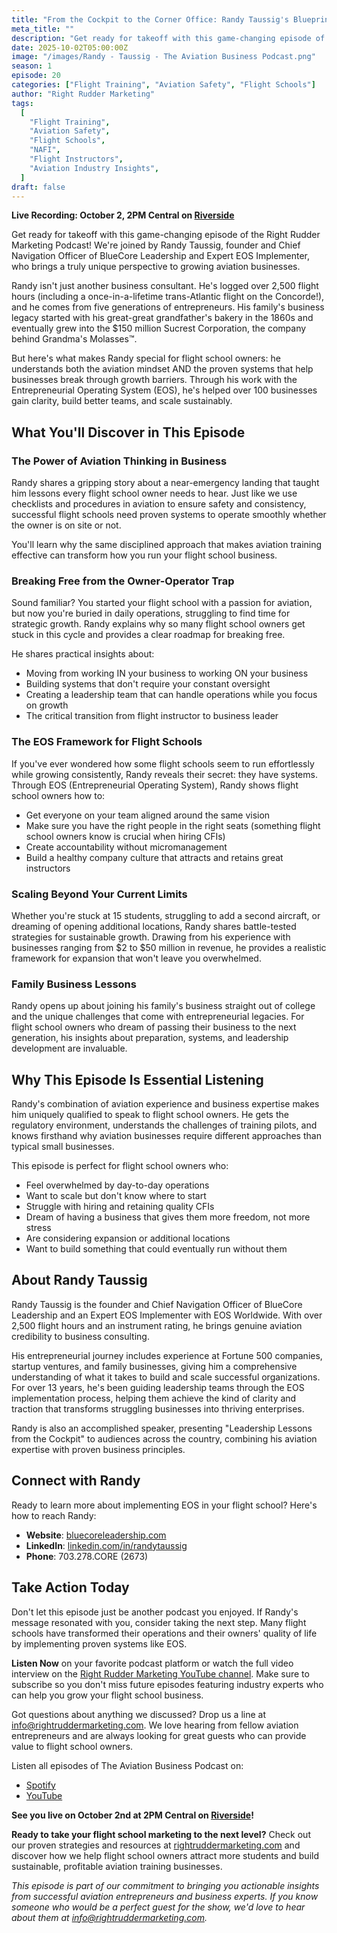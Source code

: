 ```yaml
---
title: "From the Cockpit to the Corner Office: Randy Taussig's Blueprint for Flight School Success"
meta_title: ""
description: "Get ready for takeoff with this game-changing episode of the Right Rudder Marketing Podcast! We're joined by Randy Taussig, founder and Chief Navigation Officer of BlueCore Leadership and Expert EOS Implementer, who brings a truly unique perspective to growing aviation businesses."
date: 2025-10-02T05:00:00Z
image: "/images/Randy - Taussig - The Aviation Business Podcast.png"
season: 1
episode: 20
categories: ["Flight Training", "Aviation Safety", "Flight Schools"]
author: "Right Rudder Marketing"
tags:
  [
    "Flight Training",
    "Aviation Safety",
    "Flight Schools",
    "NAFI",
    "Flight Instructors",
    "Aviation Industry Insights",
  ]
draft: false
---
```


**Live Recording: October 2, 2PM Central on [Riverside](https://riverside.fm/studio/podcast-40nqk)**

Get ready for takeoff with this game-changing episode of the Right Rudder Marketing Podcast! We're joined by Randy Taussig, founder and Chief Navigation Officer of BlueCore Leadership and Expert EOS Implementer, who brings a truly unique perspective to growing aviation businesses.

Randy isn't just another business consultant. He's logged over 2,500 flight hours (including a once-in-a-lifetime trans-Atlantic flight on the Concorde!), and he comes from five generations of entrepreneurs. His family's business legacy started with his great-great grandfather's bakery in the 1860s and eventually grew into the $150 million Sucrest Corporation, the company behind Grandma's Molasses™.

But here's what makes Randy special for flight school owners: he understands both the aviation mindset AND the proven systems that help businesses break through growth barriers. Through his work with the Entrepreneurial Operating System (EOS), he's helped over 100 businesses gain clarity, build better teams, and scale sustainably.

## What You'll Discover in This Episode

### **The Power of Aviation Thinking in Business**

Randy shares a gripping story about a near-emergency landing that taught him lessons every flight school owner needs to hear. Just like we use checklists and procedures in aviation to ensure safety and consistency, successful flight schools need proven systems to operate smoothly whether the owner is on site or not.

You'll learn why the same disciplined approach that makes aviation training effective can transform how you run your flight school business.

### **Breaking Free from the Owner-Operator Trap**

Sound familiar? You started your flight school with a passion for aviation, but now you're buried in daily operations, struggling to find time for strategic growth. Randy explains why so many flight school owners get stuck in this cycle and provides a clear roadmap for breaking free.

He shares practical insights about:

- Moving from working IN your business to working ON your business
- Building systems that don't require your constant oversight
- Creating a leadership team that can handle operations while you focus on growth
- The critical transition from flight instructor to business leader

### **The EOS Framework for Flight Schools**

If you've ever wondered how some flight schools seem to run effortlessly while growing consistently, Randy reveals their secret: they have systems. Through EOS (Entrepreneurial Operating System), Randy shows flight school owners how to:

- Get everyone on your team aligned around the same vision
- Make sure you have the right people in the right seats (something flight school owners know is crucial when hiring CFIs)
- Create accountability without micromanagement
- Build a healthy company culture that attracts and retains great instructors

### **Scaling Beyond Your Current Limits**

Whether you're stuck at 15 students, struggling to add a second aircraft, or dreaming of opening additional locations, Randy shares battle-tested strategies for sustainable growth. Drawing from his experience with businesses ranging from $2 to $50 million in revenue, he provides a realistic framework for expansion that won't leave you overwhelmed.

### **Family Business Lessons**

Randy opens up about joining his family's business straight out of college and the unique challenges that come with entrepreneurial legacies. For flight school owners who dream of passing their business to the next generation, his insights about preparation, systems, and leadership development are invaluable.

## Why This Episode Is Essential Listening

Randy's combination of aviation experience and business expertise makes him uniquely qualified to speak to flight school owners. He gets the regulatory environment, understands the challenges of training pilots, and knows firsthand why aviation businesses require different approaches than typical small businesses.

This episode is perfect for flight school owners who:

- Feel overwhelmed by day-to-day operations
- Want to scale but don't know where to start
- Struggle with hiring and retaining quality CFIs
- Dream of having a business that gives them more freedom, not more stress
- Are considering expansion or additional locations
- Want to build something that could eventually run without them

## About Randy Taussig

Randy Taussig is the founder and Chief Navigation Officer of BlueCore Leadership and an Expert EOS Implementer with EOS Worldwide. With over 2,500 flight hours and an instrument rating, he brings genuine aviation credibility to business consulting.

His entrepreneurial journey includes experience at Fortune 500 companies, startup ventures, and family businesses, giving him a comprehensive understanding of what it takes to build and scale successful organizations. For over 13 years, he's been guiding leadership teams through the EOS implementation process, helping them achieve the kind of clarity and traction that transforms struggling businesses into thriving enterprises.

Randy is also an accomplished speaker, presenting "Leadership Lessons from the Cockpit" to audiences across the country, combining his aviation expertise with proven business principles.

## Connect with Randy

Ready to learn more about implementing EOS in your flight school? Here's how to reach Randy:

- **Website**: [bluecoreleadership.com](https://www.bluecoreleadership.com)
- **LinkedIn**: [linkedin.com/in/randytaussig](https://www.linkedin.com/in/randytaussig)
- **Phone**: 703.278.CORE (2673)

## Take Action Today

Don't let this episode just be another podcast you enjoyed. If Randy's message resonated with you, consider taking the next step. Many flight schools have transformed their operations and their owners' quality of life by implementing proven systems like EOS.

**Listen Now** on your favorite podcast platform or watch the full video interview on the [Right Rudder Marketing YouTube channel](https://www.youtube.com/@rightruddermarketing). Make sure to subscribe so you don't miss future episodes featuring industry experts who can help you grow your flight school business.

Got questions about anything we discussed? Drop us a line at [info@rightruddermarketing.com](mailto:info@rightruddermarketing.com). We love hearing from fellow aviation entrepreneurs and are always looking for great guests who can provide value to flight school owners.

Listen all episodes of The Aviation Business Podcast on:

- [Spotify](https://open.spotify.com/show/6HqS2ljQR33xof9Xnel9Aw?si=hLNuiWmsSQqKyWrV0Iyj6g)
- [YouTube](https://www.youtube.com/playlist?list=PLVkKix8mCxfOd8I6Wkff9DZz3WEIJKMPW)

**See you live on October 2nd at 2PM Central on [Riverside](https://riverside.fm/studio/podcast-40nqk)!**

**Ready to take your flight school marketing to the next level?** Check out our proven strategies and resources at [rightruddermarketing.com](https://rightruddermarketing.com) and discover how we help flight school owners attract more students and build sustainable, profitable aviation training businesses.

_This episode is part of our commitment to bringing you actionable insights from successful aviation entrepreneurs and business experts. If you know someone who would be a perfect guest for the show, we'd love to hear about them at [info@rightruddermarketing.com](mailto:info@rightruddermarketing.com)._
